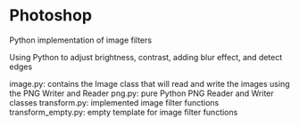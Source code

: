 # Photoshop
Python implementation of image filters

Using Python to adjust brightness, contrast, adding blur effect, and detect edges

image.py: contains the Image class that will read and write the images using the PNG Writer and Reader
png.py: pure Python PNG Reader and Writer classes
transform.py: implemented image filter functions
transform_empty.py: empty template for image filter functions
